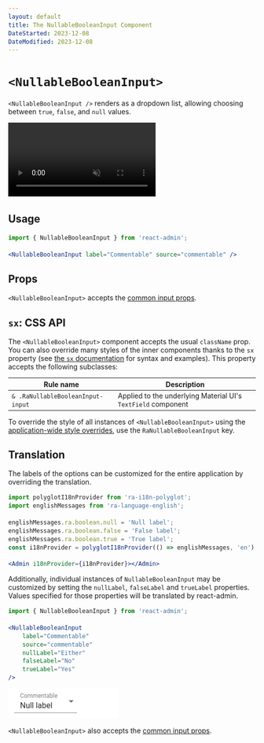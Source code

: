 ```yaml
---
layout: default
title: The NullableBooleanInput Component
DateStarted: 2023-12-08
DateModified: 2023-12-08
---
```


# `<NullableBooleanInput>`

`<NullableBooleanInput />` renders as a dropdown list, allowing choosing between `true`, `false`, and `null` values.

<video controls autoplay playsinline muted loop>
  <source src="./img/nullable-boolean-input.webm" type="video/webm"/>
  <source src="./img/nullable-boolean-input.mp4" type="video/mp4"/>
  Your browser does not support the video tag.
</video>


## Usage

```jsx
import { NullableBooleanInput } from 'react-admin';

<NullableBooleanInput label="Commentable" source="commentable" />
```

## Props

`<NullableBooleanInput>` accepts the [common input props](./Inputs.md#common-input-props).

## `sx`: CSS API

The `<NullableBooleanInput>` component accepts the usual `className` prop. You can also override many styles of the inner components thanks to the `sx` property (see [the `sx` documentation](./SX.md) for syntax and examples). This property accepts the following subclasses:

| Rule name                         | Description                                                   |
|-----------------------------------|---------------------------------------------------------------|
| `& .RaNullableBooleanInput-input` | Applied to the underlying Material UI's `TextField` component |

To override the style of all instances of `<NullableBooleanInput>` using the [application-wide style overrides](./AppTheme.md#theming-individual-components), use the `RaNullableBooleanInput` key.

## Translation

The labels of the options can be customized for the entire application by overriding the translation.

```jsx
import polyglotI18nProvider from 'ra-i18n-polyglot';
import englishMessages from 'ra-language-english';

englishMessages.ra.boolean.null = 'Null label';
englishMessages.ra.boolean.false = 'False label';
englishMessages.ra.boolean.true = 'True label';
const i18nProvider = polyglotI18nProvider(() => englishMessages, 'en');

<Admin i18nProvider={i18nProvider}></Admin>
```

Additionally, individual instances of `NullableBooleanInput` may be customized by setting the `nullLabel`, `falseLabel` and `trueLabel` properties. Values specified for those properties will be translated by react-admin.

```jsx
import { NullableBooleanInput } from 'react-admin';

<NullableBooleanInput
    label="Commentable"
    source="commentable"
    nullLabel="Either"
    falseLabel="No"
    trueLabel="Yes"
/>
```

![NullableBooleanInput](./img/nullable-boolean-input-null-label.png)

`<NullableBooleanInput>` also accepts the [common input props](./Inputs.md#common-input-props).

